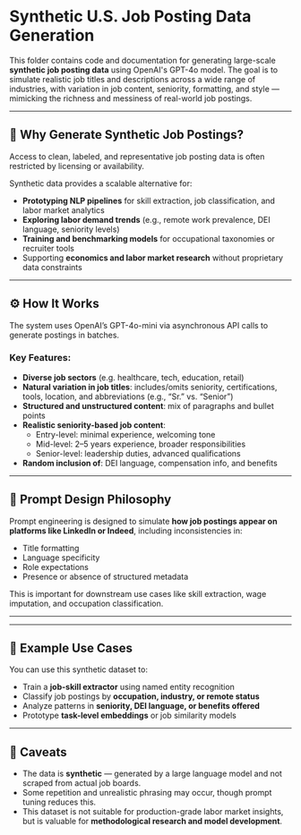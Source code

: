 # Synthetic U.S. Job Posting Data Generation

This folder contains code and documentation for generating large-scale **synthetic job posting data** using OpenAI's GPT-4o model. The goal is to simulate realistic job titles and descriptions across a wide range of industries, with variation in job content, seniority, formatting, and style — mimicking the richness and messiness of real-world job postings.

---

## 🎯 Why Generate Synthetic Job Postings?

Access to clean, labeled, and representative job posting data is often restricted by licensing or availability. 

Synthetic data provides a scalable alternative for:

- **Prototyping NLP pipelines** for skill extraction, job classification, and labor market analytics  
- **Exploring labor demand trends** (e.g., remote work prevalence, DEI language, seniority levels)
- **Training and benchmarking models** for occupational taxonomies or recruiter tools  
- Supporting **economics and labor market research** without proprietary data constraints  

---

## ⚙️ How It Works

The system uses OpenAI’s GPT-4o-mini via asynchronous API calls to generate postings in batches.

### Key Features:

- **Diverse job sectors** (e.g. healthcare, tech, education, retail)
- **Natural variation in job titles**: includes/omits seniority, certifications, tools, location, and abbreviations (e.g., “Sr.” vs. “Senior”)
- **Structured and unstructured content**: mix of paragraphs and bullet points
- **Realistic seniority-based job content**:
  - Entry-level: minimal experience, welcoming tone
  - Mid-level: 2–5 years experience, broader responsibilities
  - Senior-level: leadership duties, advanced qualifications
- **Random inclusion of**: DEI language, compensation info, and benefits

---

## 🧠 Prompt Design Philosophy

Prompt engineering is designed to simulate **how job postings appear on platforms like LinkedIn or Indeed**, including inconsistencies in:

- Title formatting  
- Language specificity  
- Role expectations  
- Presence or absence of structured metadata

This is important for downstream use cases like skill extraction, wage imputation, and occupation classification.

---


---

## 🧪 Example Use Cases

You can use this synthetic dataset to:

- Train a **job-skill extractor** using named entity recognition
- Classify job postings by **occupation, industry, or remote status**
- Analyze patterns in **seniority, DEI language, or benefits offered**
- Prototype **task-level embeddings** or job similarity models

---

## 📌 Caveats

- The data is **synthetic** — generated by a large language model and not scraped from actual job boards.
- Some repetition and unrealistic phrasing may occur, though prompt tuning reduces this.
- This dataset is not suitable for production-grade labor market insights, but is valuable for **methodological research and model development**.



